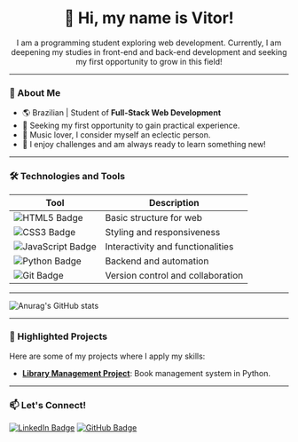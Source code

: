 <h1 align="center">👋 Hi, my name is Vitor!</h1>
<p align="center">
    I am a programming student exploring web development. Currently, I am deepening my studies in front-end and back-end development and seeking my first opportunity to grow in this field!
</p>

---

### 🚀 About Me
- 🌎 Brazilian | Student of **Full-Stack Web Development**
- 💼 Seeking my first opportunity to gain practical experience.
- 🎸 Music lover, I consider myself an eclectic person.
- 🧗 I enjoy challenges and am always ready to learn something new!

---

### 🛠️ Technologies and Tools
| Tool       | Description                             |
|------------|-----------------------------------------|
| ![HTML5 Badge](https://img.shields.io/badge/-HTML5-E34F26?style=flat-square&logo=html5&logoColor=white) | Basic structure for web               |
| ![CSS3 Badge](https://img.shields.io/badge/-CSS3-1572B6?style=flat-square&logo=css3) | Styling and responsiveness             |
| ![JavaScript Badge](https://img.shields.io/badge/-JavaScript-F7DF1E?style=flat-square&logo=javascript&logoColor=black) | Interactivity and functionalities      |
| ![Python Badge](https://img.shields.io/badge/-Python-3776AB?style=flat-square&logo=python&logoColor=white) | Backend and automation                 |
| ![Git Badge](https://img.shields.io/badge/-Git-F05032?style=flat-square&logo=git&logoColor=white) | Version control and collaboration      |

---

![Anurag's GitHub stats](https://github-readme-stats.vercel.app/api?username=vSant359&show_icons=true&count_private=true&hide=prs)

---

### 💼 Highlighted Projects
Here are some of my projects where I apply my skills:

- **[Library Management Project](https://github.com/vSant359/Projetos-Gerais)**: Book management system in Python.

---

### 📫 Let's Connect!
[![LinkedIn Badge](https://img.shields.io/badge/-LinkedIn-blue?style=flat-square&logo=Linkedin&logoColor=white&link=https://www.linkedin.com/in/vitor-santana-300728224)](https://www.linkedin.com/in/vitor-santana-300728224)
[![GitHub Badge](https://img.shields.io/badge/-GitHub-333?style=flat-square&logo=github&logoColor=white&link=https://github.com/vSant359)](https://github.com/vSant359)
